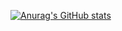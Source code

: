 [![Anurag's GitHub stats](https://github-readme-stats.vercel.app/api?username=dibin666&theme=dark&show_icons=true)](https://github.com/anuraghazra/github-readme-stats)
